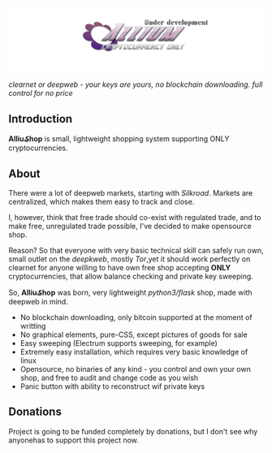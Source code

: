 ![AlliumShop](https://github.com/sginne/Allium/blob/master/app/static/github-logo.png?raw=true)

*clearnet or deepweb - your keys are yours, no blockchain downloading. full control for no price*

## Introduction

**Alliu₷hop** is small, lightweight shopping system supporting ONLY cryptocurrencies.

## About

There were a lot of deepweb markets, starting with *Silkroad*.
Markets are centralized, which makes them easy to track and close.

I, however, think that free trade should co-exist with regulated trade, and to make free, unregulated trade possible, I've decided to make opensource shop.

Reason? So that everyone with very basic technical skill can safely run own, small outlet on the *deepkweb*, mostly *Tor*,yet it should work perfectly on clearnet for anyone willing to have own free shop accepting **ONLY** cryptocurrencies, that allow balance checking and private key sweeping.

So, **Alliu₷hop** was born, very lightweight *python3/flask* shop, made with deepweb in mind.

* No blockchain downloading, only bitcoin supported at the moment of writting
* No graphical elements, pure-CSS, except pictures of goods for sale
* Easy sweeping (Electrum supports sweeping, for example)
* Extremely easy installation, which requires very basic knowledge of linux 
* Opensource, no binaries of any kind - you control and own your own shop, and  free to audit and change code as you wish
* Panic button with ability to reconstruct wif private keys

## Donations
Project is going to be funded completely by donations, but I don't see why anyonehas to support this project now.



